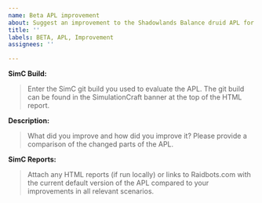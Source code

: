 ```yaml
---
name: Beta APL improvement
about: Suggest an improvement to the Shadowlands Balance druid APL for the Shadowland BETA version of SimC
title: ''
labels: BETA, APL, Improvement
assignees: ''

---
```


**SimC Build:**
> Enter the SimC git build you used to evaluate the APL. The git build can be found in the SimulationCraft banner at the top of the HTML report.

**Description:**
> What did you improve and how did you improve it? Please provide a comparison of the changed parts of the APL.

**SimC Reports:**
> Attach any HTML reports (if run locally) or links to Raidbots.com with the current default version of the APL compared to your improvements in all relevant scenarios.
